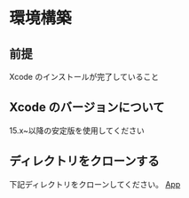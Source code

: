 # 環境構築

## 前提

Xcode のインストールが完了していること

## Xcode のバージョンについて

15.x~以降の安定版を使用してください

## ディレクトリをクローンする

下記ディレクトリをクローンしてください。
[App](/impl-swift-training/App/)
